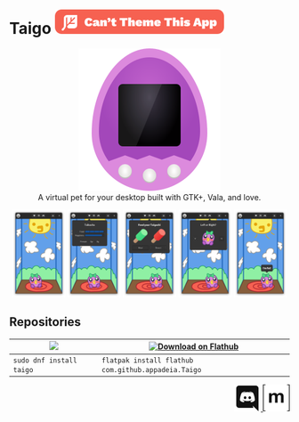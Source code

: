 <h1> Taigo <img src="https://raw.githubusercontent.com/Appadeia/taigo/master/notheming.svg?sanitize=true" alt="Can't Theme This App"/> </h1>
<p align="center">
  <img src="https://raw.githubusercontent.com/Appadeia/taigo/master/data/com.github.appadeia.Taigo.svg?sanitize=true" alt="Taigo"/>
  <br>
  A virtual pet for your desktop built with GTK+, Vala, and love.
</p>

<p align="center">
  <img width="19%" src="https://github.com/Appadeia/taigo/raw/master/data/screenshots/home.png" />  
  <img width="19%" src="https://github.com/Appadeia/taigo/raw/master/data/screenshots/status.png" />  
  <img width="19%" src="https://github.com/Appadeia/taigo/raw/master/data/screenshots/food.png" />  
  <img width="19%" src="https://github.com/Appadeia/taigo/raw/master/data/screenshots/left-or-right.png" />  
  <img width="19%" src="https://github.com/Appadeia/taigo/raw/master/data/screenshots/complaining.png" />  
</p>

## Repositories

| <a href="https://src.fedoraproject.org/rpms/taigo"> <img height="80px" src="https://upload.wikimedia.org/wikipedia/commons/thumb/3/3f/Fedora_logo.svg/1024px-Fedora_logo.svg.png" /> </a>  | <a href='https://flathub.org/apps/details/com.github.appadeia.Taigo'><img height='80px' alt='Download on Flathub' src='https://flathub.org/assets/badges/flathub-badge-en.png'/></a> |
| ---- | ---- |
| `sudo dnf install taigo` | `flatpak install flathub com.github.appadeia.Taigo` |



<p align="right">
    <a href="https://discord.gg/9a9pkkq"> <img src="https://github.com/Appadeia/taigo/raw/master/readme/discord.png" /> </a> 
    <a href="https://matrix.to/#/!cWJOblpFZbkTRLQSij:matrix.org?via=matrix.org&via=t2bot.io"> <img src="https://github.com/Appadeia/taigo/raw/master/readme/matrix.png" /> </a> 
</p>
